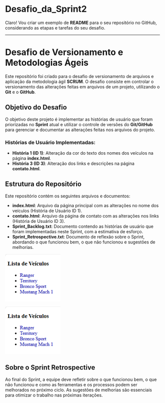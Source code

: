 # Desafio_da_Sprint2

Claro! Vou criar um exemplo de **README** para o seu repositório no GitHub, considerando as etapas e tarefas do seu desafio.

---

# **Desafio de Versionamento e Metodologias Ágeis**

Este repositório foi criado para o desafio de versionamento de arquivos e aplicação da metodologia ágil **SCRUM**. O desafio consiste em controlar o versionamento das alterações feitas em arquivos de um projeto, utilizando o **Git** e o **GitHub**.

## **Objetivo do Desafio**

O objetivo deste projeto é implementar as histórias de usuário que foram priorizadas no **Sprint** atual e utilizar o controle de versões do **Git/GitHub** para gerenciar e documentar as alterações feitas nos arquivos do projeto.

### **Histórias de Usuário Implementadas:**
- **História 1 (ID 1)**: Alteração da cor do texto dos nomes dos veículos na página **index.html**.
- **História 3 (ID 3)**: Alteração dos links e descrições na página **contato.html**.

## **Estrutura do Repositório**

Este repositório contém os seguintes arquivos e documentos:

- **index.html**: Arquivo da página principal com as alterações no nome dos veículos (História de Usuário ID 1).
- **contato.html**: Arquivo da página de contato com as alterações nos links (História de Usuário ID 3).
- **Sprint_Backlog.txt**: Documento contendo as histórias de usuário que foram implementadas neste Sprint, com a estimativa de esforço.
- **Sprint_Retrospective.txt**: Documento de reflexão sobre o Sprint, abordando o que funcionou bem, o que não funcionou e sugestões de melhorias.

![Imagem da tela index.html](imgs/img_index.png)

![Imagem da tela contato.html](imgs/img_index.png)


## **Sobre o Sprint Retrospective**

Ao final do Sprint, a equipe deve refletir sobre o que funcionou bem, o que não funcionou e como as ferramentas e os processos podem ser melhorados no próximo ciclo. As sugestões de melhorias são essenciais para otimizar o trabalho nas próximas iterações.
